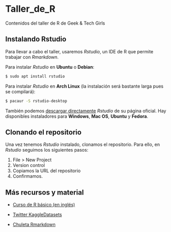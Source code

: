 # Taller_de_R
Contenidos del taller de R de Geek &amp; Tech Girls

## Instalando Rstudio
Para llevar a cabo el taller, usaremos _Rstudio_, un IDE de R que permite trabajar con _Rmarkdown_. 

Para instalar _Rstudio_ en __Ubuntu__ o __Debian__:

```bash
$ sudo apt install rstudio
```

Para instalar _Rstudio_ en __Arch Linux__ (la instalación será bastante larga pues se compilará):

```bash
$ pacaur -S rstudio-desktop
```

También podemos [descargar directamente](https://www.rstudio.com/products/rstudio/download/) _Rstudio_ de su página oficial. Hay disponibles instaladores para __Windows__, __Mac OS__, __Ubuntu__ y __Fedora__.

## Clonando el repositorio
Una vez tenemos _Rstudio_ instalado, clonamos el repositorio. Para ello, en _Rstudio_ seguimos los siguientes pasos:

1. File > New Project
2. Version control
3. Copiamos la URL del repositorio
4. Confirmamos.

## Más recursos y material

* [Curso de R básico (en inglés)](https://www.datacamp.com/courses/free-introduction-to-r)

* [Twitter KaggleDatasets](https://twitter.com/KaggleDatasets)

* [Chuleta Rmarkdown](https://www.rstudio.com/wp-content/uploads/2015/02/rmarkdown-cheatsheet.pdf)